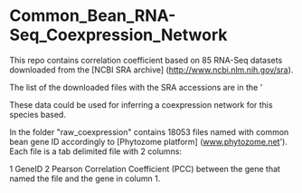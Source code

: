 # Common_Bean_RNA-Seq_Coexpression_Network

This repo contains correlation coefficient based on 85 RNA-Seq datasets downloaded from the [NCBI SRA archive] (http://www.ncbi.nlm.nih.gov/sra).

The list of the downloaded files with the SRA accessions are in the '

These data could be used for inferring a coexpression network for this species based.

In the folder "raw_coexpression" contains 18053 files named with common bean gene ID accordingly to [Phytozome platform] (www.phytozome.net'). Each file is a tab delimited file with 2 columns:

1 GeneID 
2 Pearson Correlation Coefficient (PCC) between the gene that named the file and the gene in column 1.

